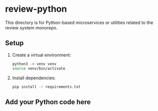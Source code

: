 # review-python

This directory is for Python-based microservices or utilities related to the review system monorepo.

## Setup

1. Create a virtual environment:
   ```sh
   python3 -m venv venv
   source venv/bin/activate
   ```
2. Install dependencies:
   ```sh
   pip install -r requirements.txt
   ```

## Add your Python code here 